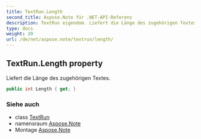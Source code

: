```yaml
---
title: TextRun.Length
second_title: Aspose.Note für .NET-API-Referenz
description: TextRun eigendom. Liefert die Länge des zugehörigen Textes.
type: docs
weight: 20
url: /de/net/aspose.note/textrun/length/
---
```

## TextRun.Length property

Liefert die Länge des zugehörigen Textes.

```csharp
public int Length { get; }
```

### Siehe auch

* class [TextRun](../)
* namensraum [Aspose.Note](../../textrun/)
* Montage [Aspose.Note](../../../)


